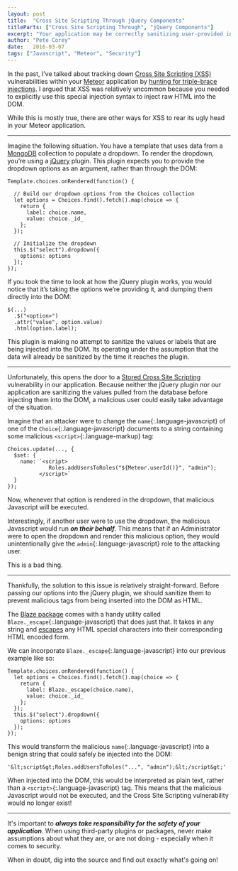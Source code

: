 ```yaml
---
layout: post
title:  "Cross Site Scripting Through jQuery Components"
titleParts: ["Cross Site Scripting Through", "jQuery Components"]
excerpt: "Your application may be correctly sanitizing user-provided input, but are your jQuery components? Watch out for Cross Site Scripting attacks!"
author: "Pete Corey"
date:   2016-03-07
tags: ["Javascript", "Meteor", "Security"]
---
```


In the past, I’ve talked about tracking down [Cross Site Scripting (XSS)](https://www.owasp.org/index.php/Cross-site_Scripting_(XSS)) vulnerabilities within your [Meteor](https://www.meteor.com/) application by [hunting for triple-brace injections](/blog/2015/04/03/black-box-meteor-triple-brace-xss/). I argued that XSS was relatively uncommon because you needed to explicitly use this special injection syntax to inject raw HTML into the DOM. 

While this is mostly true, there are other ways for XSS to rear its ugly head in your Meteor application.

<hr/>

Imagine the following situation. You have a template that uses data from a [MongoDB](https://www.mongodb.com/) collection to populate a dropdown. To render the dropdown, you’re using a [jQuery](https://jquery.com/) plugin. This plugin expects you to provide the dropdown options as an argument, rather than through the DOM:

<pre class="language-javascript"><code class="language-javascript">Template.choices.onRendered(function() {

  // Build our dropdown options from the Choices collection
  let options = Choices.find().fetch().map(choice => {
    return {
      label: choice.name,
      value: choice._id_
    };
  });
  
  // Initialize the dropdown
  this.$("select").dropdown({
    options: options
  });
});
</code></pre>

If you took the time to look at how the jQuery plugin works, you would notice that it’s taking the options we’re providing it, and dumping them directly into the DOM:

<pre class="language-javascript"><code class="language-javascript">$(...)
  .$("&lt;option&gt;")
  .attr("value", option.value)
  .html(option.label);
</code></pre>

This plugin is making no attempt to sanitize the values or labels that are being injected into the DOM. Its operating under the assumption that the data will already be sanitized by the time it reaches the plugin.

<hr/>

Unfortunately, this opens the door to a [Stored Cross Site Scripting](https://www.owasp.org/index.php/Cross-site_Scripting_(XSS)#Stored_XSS_Attacks) vulnerability in our application. Because neither the jQuery plugin nor our application are sanitizing the values pulled from the database before injecting them into the DOM, a malicious user could easily take advantage of the situation.

Imagine that an attacker were to change the `name`{:.language-javascript} of one of the `Choice`{:.language-javascript} documents to a string containing some malicious `<script>`{:.language-markup} tag:

<pre class="language-javascript"><code class="language-javascript">Choices.update(..., {
  $set: {
    name: `&lt;script&gt;
             Roles.addUsersToRoles("${Meteor.userId()}", "admin");
          &lt;/script&gt;`
  }
});</code></pre>

Now, whenever that option is rendered in the dropdown, that malicious Javascript will be executed.

Interestingly, if another user were to use the dropdown, the malicious Javascript would run ___on their behalf___. This means that if an Administrator were to open the dropdown and render this malicious option, they would unintentionally give the `admin`{:.language-javascript} role to the attacking user.

This is a bad thing.

<hr/>

Thankfully, the solution to this issue is relatively straight-forward. Before passing our options into the jQuery plugin, we should sanitize them to prevent malicious tags from being inserted into the DOM as HTML.

The [Blaze package](https://github.com/meteor/meteor/tree/devel/packages/blaze) comes with a handy utility called `Blaze._escape`{:.language-javascript} that does just that. It takes in any string and [escapes](http://www.htmlescape.net/htmlescape_tool.html) any HTML special characters into their corresponding HTML encoded form.

We can incorporate `Blaze._escape`{:.language-javascript} into our previous example like so:

<pre class="language-javascript"><code class="language-javascript">Template.choices.onRendered(function() {
  let options = Choices.find().fetch().map(choice => {
    return {
      label: Blaze._escape(choice.name),
      value: choice._id_
    };
  });
  this.$("select").dropdown({
    options: options
  });
});</code></pre>

This would transform the malicious `name`{:.language-javascript} into a benign string that could safely be injected into the DOM:

<pre class="language-javascript"><code class="language-javascript">'&amp;lt;script&amp;gt;Roles.addUsersToRoles("...", "admin");&amp;lt;/script&amp;gt;'</code></pre>

When injected into the DOM, this would be interpreted as plain text, rather than a `<script>`{:.language-javascript} tag. This means that the malicious Javascript would not be executed, and the Cross Site Scripting vulnerability would no longer exist!

<hr/>

It's important to ___always take responsibility for the safety of your application___. When using third-party plugins or packages, never make assumptions about what they are, or are not doing - especially when it comes to security. 

When in doubt, dig into the source and find out exactly what's going on!
